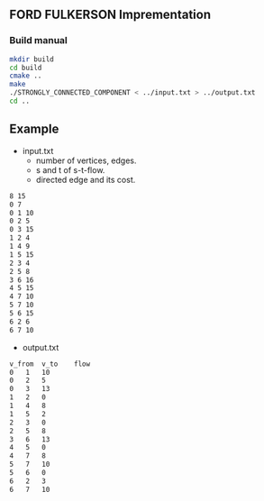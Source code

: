## FORD FULKERSON Imprementation
### Build manual

```bash
mkdir build
cd build
cmake ..
make
./STRONGLY_CONNECTED_COMPONENT < ../input.txt > ../output.txt
cd ..
```

## Example
- input.txt
    - number of vertices, edges.
    - s and t of s-t-flow.
    - directed edge and its cost.
```bash
8 15
0 7
0 1 10
0 2 5
0 3 15
1 2 4
1 4 9
1 5 15
2 3 4
2 5 8
3 6 16
4 5 15
4 7 10
5 7 10
5 6 15
6 2 6
6 7 10
```

- output.txt
```bash
v_from	v_to	flow
0	1	10
0	2	5
0	3	13
1	2	0
1	4	8
1	5	2
2	3	0
2	5	8
3	6	13
4	5	0
4	7	8
5	7	10
5	6	0
6	2	3
6	7	10
```

